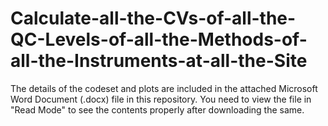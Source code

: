 # Calculate-all-the-CVs-of-all-the-QC-Levels-of-all-the-Methods-of-all-the-Instruments-at-all-the-Site

The details of the codeset and plots are included in the attached Microsoft Word Document (.docx) file in this repository. 
You need to view the file in "Read Mode" to see the contents properly after downloading the same.
